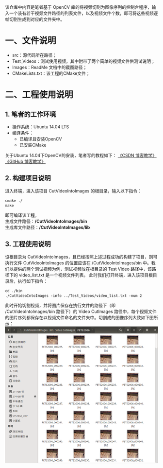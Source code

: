 该仓库中内容是笔者基于 OpenCV 库的将视频切割为图像序列的控制台程序，输入一个装有若干视频文件路径的列表文件，以及视频文件个数，即可将这些视频逐帧切割生成到对应的文件夹中。

# 一、文件说明

- src：源代码所在路径；
- Test_Videos：测试使用视频，其中附带了两个简单的视频文件供测试说明；
- Images：ReadMe 文档中的截图路径；
- CMakeLists.txt：该工程的CMake文件；

# 二、工程使用说明
## 1. 笔者的工作环境

- 操作系统：Ubuntu 14.04 LTS
- 编译条件：
	- 已编译且安装OpenCV
	- 已安装CMake

关于Ubuntu 14.04下OpenCV的安装，笔者写的教程如下： 
[《CSDN 博客教学》](http://blog.csdn.net/ajianyingxiaoqinghan/article/details/62424132)
[《GitHub 博客教学》](https://github.com/upcAutoLang/Blog/issues/1)

## 2. 构建项目说明
进入终端，进入该项目 CutVideoIntoImages 的根目录，输入以下指令：
```shell
cmake ./
make
```
即可编译该工程。<br>
生成文件路径：**/CutVideoIntoImages/bin**<br>
生成库文件路径：**/CutVideoIntoImages/lib**<br>

## 3. 工程使用说明
设根目录为 CutVideoIntoImages，且已经按照上述过程成功的构建了项目，则可执行文件 CutVideoIntoImages 的位置应该在 /CutVideoIntoImages/bin 中。我们以提供的两个测试视频为例，测试视频放在根目录的 Test Video 路径中，该路径下的 video_list.txt 是一个视频文件列表。
此时我们打开终端，进入该项目根目录后，执行如下指令：
```shell
cd ./bin
./CutVideoIntoImages -info ../Test_Videos/video_list.txt -num 2
```
此时开始切割视频，并将图片保存在执行文件的路径下（即 /CutVideoIntoImages/bin 路径下）的 Video CutImages 路径中，每个视频文件的图片序列都保存在以视频文件命名的文件夹中。切割成的图像序列大致如下图所示：
![](./Images/Cut_Images.png)


